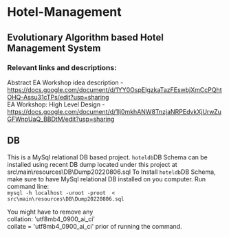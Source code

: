 # Hotel-Management
## Evolutionary Algorithm based Hotel Management System<br />
### Relevant links and descriptions: <br />
Abstract EA Workshop idea description - <br />
https://docs.google.com/document/d/1YY0OspEIgzkaTazFEswbjXmCcPQhtOHQ-Assu31cTPs/edit?usp=sharing<br />
EA Workshop: High Level Design - <br />
https://docs.google.com/document/d/1lj0mkhANW8TnzjaNRPEdvkXjUrwZuGFWnpUaQ_BBDtM/edit?usp=sharing<br />

## DB <br>
This is a MySql relational DB based project.
`hoteldb`DB Schema can be installed using recent DB dump located under
this project at src\main\resources\DB\Dump20220806.sql
To Install `hoteldb`DB Schema, make sure to have MySql relational DB installed on you computer.
Run command line: <br>
`mysql -h localhost -uroot -proot  < src\main\resources\DB\Dump20220806.sql`


You might have to remove any <br>
collation: 'utf8mb4_0900_ai_ci' <br>
collate = 'utf8mb4_0900_ai_ci'
prior of running the command.

